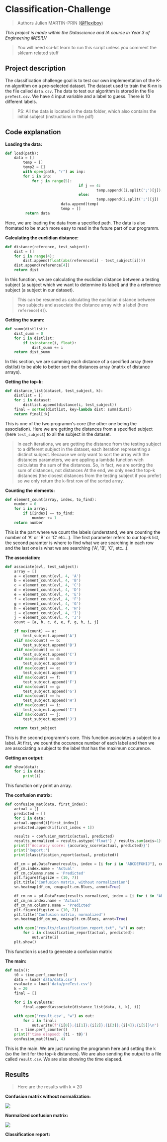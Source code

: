 # Classification-Challenge

> Authors Julien MARTIN-PRIN ([@Flexiboy](https://github.com/Flexiboy))

*This project is made within the Datascience and IA course in Year 3 of Engineering @ESILV*

> You will need sci-kit learn to run this script unless you comment the sklearn related stuff

## Project description

The classification challenge goal is to test our own implementation of the K-nn algorithm on a pre-selected dataset. The dataset used to train the K-nn is the file called `data.csv`. The data to test our algorithm is stored in the file `preTest.csv`. We have 4 input variable and a label to guess. There is 10 different labels.
> PS: All the data is located in the data folder, which also contains the initial subject (instructions in the pdf)

## Code explanation

**Loading the data:**

```python
def load(path):
	data = []
        temp = []
        temp2 = []
        with open(path, "r") as inp:
		for i in inp:
			for j in range(5):
                                 if j == 4:
                                         temp.append((i.split(';')[j]).split('\n')[0])
                                 else:
                                         temp.append(i.split(';')[j])
                         data.append(temp)
                         temp = []
         return data
```

Here, we are loading the data from a specified path. The data is also fromated to be much more easy to read in the future part of our programm.

**Calculating the euclidian distance:**

```python
def distance(reference, test_subject):
	dist = []
	for i in range(4):
		dist.append(float(abs(reference[i] - test_subject[i])))
	dist.append(reference[4])
	return dist
```

In this function, we are calculating the euclidian distance between a testing subject (a subject which we want to determine its label) and the a reference subject (a subject in our dataset).
> This can be resumed as calculating the euclidian distance between two subjects and associate the distance array with a label (here `reference[4]`).

**Getting the summ:**

```python
def summ(distlist):
	dist_summ = 0
	for i in distlist:
		if isinstance(i, float):
			dist_summ += i
	return dist_summ
```

In this section, we are summing each distance of a specified array (here distlist) to be able to better sort the distances array (matrix of distance arrays).

**Getting the top-k:**

```python
def distance_list(dataset, test_subject, k):
	distlist = []
	for i in dataset:
		distlist.append(distance(i, test_subject))
	final = sorted(distlist, key=lambda dist: summ(dist))
	return final[:k]
```

This is one of the two programm's core (the other one being the association). Here we are getting the distances from a specified subject (here `test_subject`) to all the subject in the dataset.
> In each iterations, we are getting the distance from the testing subject to a different subject in the dataset, each iteration representing a distinct subject.
Because we only want to sort the array with the distances parameters, we are appling a lambda function wich calculates the sum of the distances. 
> So, in fact, we are sorting the sum of distances, not distances
At the end, we only need the top-k distances (the closest distances from the testing subject if you prefer) so we only return the k-first row of the sorted array.

**Counting the elements:**

```python
def element_count(array, index, to_find):
	number = 0
	for i in array:
		if i[index] == to_find:
			number += 1
	return number
```

This is the part where we count the labels (understand, we are counting the number of 'A' or 'B' or 'C' etc...). The first parameter refers to our top-k list, the second paramter is where to find what we are searching in each row and the last one is what we are searching ('A', 'B', 'C', etc...).

**The association:**

```python
def associate(evl, test_subject):
	array = []
	a = element_count(evl, 4, 'A')
	b = element_count(evl, 4, 'B')
	c = element_count(evl, 4, 'C')
	d = element_count(evl, 4, 'D')
	e = element_count(evl, 4, 'E')
	f = element_count(evl, 4, 'F')
	g = element_count(evl, 4, 'G')
	h = element_count(evl, 4, 'H')
	i = element_count(evl, 4, 'I')
	j = element_count(evl, 4, 'J')
	count = [a, b, c, d, e, f, g, h, i, j]

	if max(count) == a:
		test_subject.append('A')
	elif max(count) == b:
		test_subject.append('B')
	elif max(count) == c:
		test_subject.append('C')
	elif max(count) == d:
		test_subject.append('D')
	elif max(count) == e:
		test_subject.append('E')
	elif max(count) == f:
		test_subject.append('F')
	elif max(count) == g:
		test_subject.append('G')
	elif max(count) == h:
		test_subject.append('H')
	elif max(count) == i:
		test_subject.append('I')
	elif max(count) == j:
		test_subject.append('J')

	return test_subject
```

This is the second programm's core. This function associates a subject to a label. At first, we count the occurence number of each label and then we are associating a subject to the label that has the maximum occurence.

**Getting an output:**

```python
def show(data):
	for i in data:
		print(i)
```

This function only print an array.

**The confusion matrix:**

```python
def confusion_mat(data, first_index):
	actual = []
	predicted = []
	for i in data:
	actual.append(i[first_index])
	predicted.append(i[first_index + 1])

	results = confusion_matrix(actual, predicted)
	results_normalized = results.astype('float') / results.sum(axis=1)[:, np.newaxis]
	print(f'Accuracy score: {accuracy_score(actual, predicted)}')
	print('Report:')
	print(classification_report(actual, predicted))

	df_cm = pd.DataFrame(results, index = [i for i in "ABCDEFGHIJ"], columns = [i for i in "ABCDEFGHIJ"])
	df_cm.index.name = 'Actual'
	df_cm.columns.name = 'Predicted'
	plt.figure(figsize = (10, 7))
	plt.title('Confusion matrix, without normalization')
	sn.heatmap(df_cm, cmap=plt.cm.Blues, annot=True)

	df_cm_nm = pd.DataFrame(results_normalized, index = [i for i in "ABCDEFGHIJ"], columns = [i for i in "ABCDEFG    HIJ"])
	df_cm_nm.index.name = 'Actual'
	df_cm_nm.columns.name = 'Predicted'
	plt.figure(figsize = (10, 7))
	plt.title('Confusion matrix, normalized')
	sn.heatmap(df_cm_nm, cmap=plt.cm.Blues, annot=True)

	with open("results/classification_report.txt", "w") as out:
		for i in classification_report(actual, predicted):
			out.write(i)
	plt.show()
```

This function is used to generate a confusion matrix

**The main:**

```python
def main():
	t0 = time.perf_counter()
	data = load('data/data.csv')
	evaluate = load('data/preTest.csv')
	k = 20
	final = []

	for i in evaluate:
		final.append(associate(distance_list(data, i, k), i))

	with open('result.csv', "w") as out:
		for i in final:
			out.write(f"{i[0]};{i[1]};{i[2]};{i[3]};{i[4]};{i[5]}\n")
	t1 = time.perf_counter()
	print(f'time elapsed: {t1 - t0}')
	confusion_mat(final, 4)
```

This is the main. We are just running the programm here and setting the k (so the limit for the top-k distances). We are also sending the output to a file called `result.csv`. We are also showing the time elapsed.

## Results

> Here are the results with k = 20

**Confusion matrix without normalization:**

<img src="results/confusion_matrix.png" witdh=1000>

**Normalized confusion matrix:**

<img src="results/confusion_matrix_normalized.png" witdh=1000>

**Classification report:**

<img scr="results/classification_report.png" width=1000>
